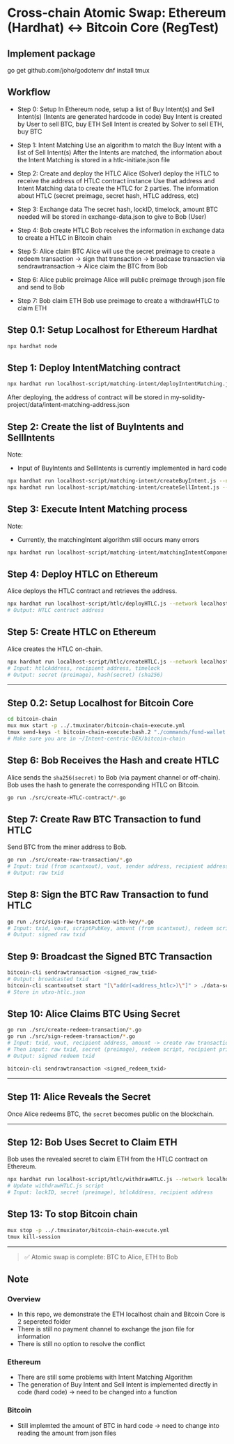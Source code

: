 # Cross-chain Atomic Swap: Ethereum (Hardhat) ↔ Bitcoin Core (RegTest)

## Implement package
go get github.com/joho/godotenv
dnf install tmux

## Workflow
- Step 0: Setup
In Ethereum node, setup a list of Buy Intent(s) and Sell Intent(s) (Intents are generated hardcode in code)
Buy Intent is created by User to sell BTC, buy ETH
Sell Intent is created by Solver to sell ETH, buy BTC

- Step 1: Intent Matching
Use an algorithm to match the Buy Intent with a list of Sell Intent(s) 
After the Intents are matched, the information about the Intent Matching is stored in a htlc-initiate.json file

- Step 2: Create and deploy the HTLC
Alice (Solver) deploy the HTLC to receive the address of HTLC contract instance 
Use that address and Intent Matching data to create the HTLC for 2 parties. The information about HTLC (secret preimage, secret hash, HTLC address, etc)

- Step 3: Exchange data
The secret hash, lockID, timelock, amount BTC needed will be stored in exchange-data.json to give to Bob (User)

- Step 4: Bob create HTLC
Bob receives the information in exchange data to create a HTLC in Bitcoin chain

- Step 5: Alice claim BTC
Alice will use the secret preimage to create a redeem transaction -> sign that transaction -> broadcase transaction via sendrawtransaction -> Alice claim the BTC from Bob

- Step 6: Alice public preimage
Alice will public preimage through json file and send to Bob

- Step 7: Bob claim ETH
Bob use preimage to create a withdrawHTLC to claim ETH


## Step 0.1: Setup Localhost for Ethereum Hardhat
```bash
npx hardhat node
```

## Step 1: Deploy IntentMatching contract
```bash
npx hardhat run localhost-script/matching-intent/deployIntentMatching.js --network localhost
```
After deploying, the address of contract will be stored in my-solidity-project/data/intent-matching-address.json

## Step 2: Create the list of BuyIntents and SellIntents
Note:
- Input of BuyIntents and SellIntents is currently implemented in hard code
```bash
npx hardhat run localhost-script/matching-intent/createBuyIntent.js --network localhost
npx hardhat run localhost-script/matching-intent/createSellIntent.js --network localhost
```

## Step 3: Execute Intent Matching process
Note:
- Currently, the matchingIntent algorithm still occurs many errors
```bash
npx hardhat run localhost-script/matching-intent/matchingIntentComponent.js --network localhost
```

## Step 4: Deploy HTLC on Ethereum
Alice deploys the HTLC contract and retrieves the address.

```bash
npx hardhat run localhost-script/htlc/deployHTLC.js --network localhost
# Output: HTLC contract address
```

## Step 5: Create HTLC on Ethereum
Alice creates the HTLC on-chain.

```bash
npx hardhat run localhost-script/htlc/createHTLC.js --network localhost
# Input: htlcAddress, recipient address, timelock
# Output: secret (preimage), hash(secret) (sha256)
```

---

## Step 0.2: Setup Localhost for Bitcoin Core
```bash
cd bitcoin-chain
mux mux start -p ../.tmuxinator/bitcoin-chain-execute.yml
tmux send-keys -t bitcoin-chain-execute:bash.2 "./commands/fund-wallet.sh" C-m
# Make sure you are in ~/Intent-centric-DEX/bitcoin-chain
```

## Step 6: Bob Receives the Hash and create HTLC 
Alice sends the `sha256(secret)` to Bob (via payment channel or off-chain).
Bob uses the hash to generate the corresponding HTLC on Bitcoin.
```bash
go run ./src/create-HTLC-contract/*.go
```

## Step 7: Create Raw BTC Transaction to fund HTLC
Send BTC from the miner address to Bob.

```bash
go run ./src/create-raw-transaction/*.go
# Input: txid (from scantxout), vout, sender address, recipient address
# Output: raw txid
```

## Step 8: Sign the BTC Raw Transaction to fund HTLC
```bash
go run ./src/sign-raw-transaction-with-key/*.go
# Input: txid, vout, scriptPubKey, amount (from scantxout), redeem script, raw txid, sender private key
# Output: signed raw txid
```

## Step 9: Broadcast the Signed BTC Transaction
```bash
bitcoin-cli sendrawtransaction <signed_raw_txid>
# Output: broadcasted txid
bitcoin-cli scantxoutset start "[\"addr(<address_htlc>)\"]" > ./data-script/utxo-htlc.json
# Store in utxo-htlc.json

```

## Step 10: Alice Claims BTC Using Secret
```bash
go run ./src/create-redeem-transaction/*.go
go run ./src/sign-redeem-transaction/*.go
# Input: txid, vout, recipient address, amount -> create raw transaction
# Then input: raw txid, secret (preimage), redeem script, recipient private key, recipient public key
# Output: signed redeem txid
```

```bash
bitcoin-cli sendrawtransaction <signed_redeem_txid>
```

---

## Step 11: Alice Reveals the Secret
Once Alice redeems BTC, the `secret` becomes public on the blockchain.

---

## Step 12: Bob Uses Secret to Claim ETH
Bob uses the revealed secret to claim ETH from the HTLC contract on Ethereum.

```bash
npx hardhat run localhost-script/htlc/withdrawHTLC.js --network localhost
# Update withdrawHTLC.js script
# Input: lockID, secret (preimage), htlcAddress, recipient address
```

## Step 13: To stop Bitcoin chain
```bash
mux stop -p ../.tmuxinator/bitcoin-chain-execute.yml
tmux kill-session
```

---

> ✅ Atomic swap is complete: BTC to Alice, ETH to Bob

## Note
### Overview
- In this repo, we demonstrate the ETH localhost chain and Bitcoin Core is 2 sepereted folder
- There is still no payment channel to exchange the json file for information
- There is still no option to resolve the conflict

### Ethereum
- There are still some problems with Intent Matching Algorithm
- The generation of Buy Intent and Sell Intent is implemented directly in code (hard code) -> need to be changed into a function

### Bitcoin
- Still implemted the amount of BTC in hard code -> need to change into reading the amount from json files
